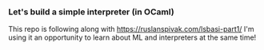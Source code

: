 ### Let's build a simple interpreter (in OCaml)

This repo is following along with https://ruslanspivak.com/lsbasi-part1/
I'm using it an opportunity to learn about ML and interpreters at the same time!
